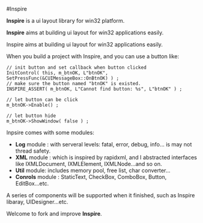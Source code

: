 #Inspire

**Inspire** is a ui layout library for win32 platform.

**Inspire** aims at building ui layout for win32 applications easily.

Inspire aims at building ui layout for win32 applications easily.

When you build a project with Inspire, and you can use a button like:

```
// init button and set callback when button clicked
InitControl( this, m_btnOK, L"btnOK", SetPressFunc(&CUIMessageBox::OnBtnOK) ) ;
// make sure the button named "btnOK" is existed.
INSPIRE_ASSERT( m_btnOK, L"Cannot find button: %s", L"btnOK" ) ;

// let button can be click
m_btnOK->Enable() ;

// let button hide
m_btnOK->ShowWindow( false ) ;
```

Inpsire comes with some modules:

* **Log** module : with serveral levels: fatal, error, debug, info... is may not thread safety.
* **XML** module : which is inspired by rapidxml, and I abstracted interfaces like IXMLDocument, IXMLElement, IXMLNode...and so on.
* **Util** module: includes memory pool, free list, char converter...
* **Conrols** module : StaticText, CheckBox, ComboBox, Button, EditBox...etc.

A series of components will be supported when it finished, such as Inspire libaray, UIDesigner...etc.

Welcome to fork and improve **Inspire**.
